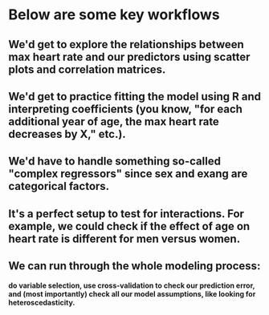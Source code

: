 
# Below are some key workflows

## We'd get to explore the relationships between max heart rate and our predictors using scatter plots and correlation matrices.

## We'd get to practice fitting the model using R and interpreting coefficients (you know, "for each additional year of age, the max heart rate decreases by X," etc.).

## We'd have to handle something so-called "complex regressors" since sex and exang are categorical factors.

## It's a perfect setup to test for interactions. For example, we could check if the effect of age on heart rate is different for men versus women.

## We can run through the whole modeling process: 

**do variable selection, use cross-validation to check our prediction error, and (most importantly) check all our model assumptions, like looking for heteroscedasticity.**

